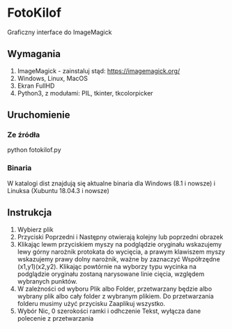 # FotoKilof
Graficzny interface do ImageMagick

## Wymagania
1. ImageMagick - zainstaluj stąd: https://imagemagick.org/
2. Windows, Linux, MacOS
3. Ekran FullHD
4. Python3, z modułami: PIL, tkinter, tkcolorpicker

## Uruchomienie
### Ze źródła
python fotokilof.py

### Binaria
W katalogi dist znajdują się aktualne binaria dla Windows (8.1 i nowsze)
i Linuksa (Xubuntu 18.04.3 i nowsze)

## Instrukcja
1. Wybierz plik
2. Przyciski Poprzedni i Następny otwierają kolejny lub poprzedni obrazek
3. Klikając lewm przyciskiem myszy na podglądzie oryginału wskazujemy
lewy górny narożnik protokata do wycięcia, a prawym klawiszem myszy
wskazujemy prawy dolny narożnik, ważne by zaznaczyć Współrzędne (x1,y1)(x2,y2).
Klikając powtórnie na wyborzy typu wycinka na podglądzie oryginału 
zostaną narysowane linie cięcia, względem wybranych punktów.
4. W zależności od wyboru Plik albo Folder, przetwarzany będzie albo 
wybrany plik albo cały folder z wybranym plikiem.
Do przetwarzania folderu musimy użyć przycisku Zaaplikuj wszystko.
5. Wybór Nic, 0 szerokości ramki i odhczenie Tekst, wyłącza dane 
polecenie z przetwarzania
